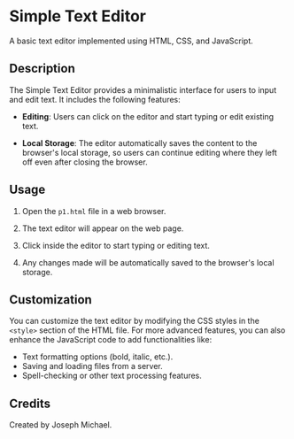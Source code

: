 # Simple Text Editor

A basic text editor implemented using HTML, CSS, and JavaScript.

## Description

The Simple Text Editor provides a minimalistic interface for users to input and edit text. It includes the following features:

- **Editing**: Users can click on the editor and start typing or edit existing text.

- **Local Storage**: The editor automatically saves the content to the browser's local storage, so users can continue editing where they left off even after closing the browser.

## Usage

1. Open the `p1.html` file in a web browser.

2. The text editor will appear on the web page.

3. Click inside the editor to start typing or editing text.

4. Any changes made will be automatically saved to the browser's local storage.

## Customization

You can customize the text editor by modifying the CSS styles in the `<style>` section of the HTML file. For more advanced features, you can also enhance the JavaScript code to add functionalities like:

- Text formatting options (bold, italic, etc.).
- Saving and loading files from a server.
- Spell-checking or other text processing features.

## Credits

Created by Joseph Michael.
